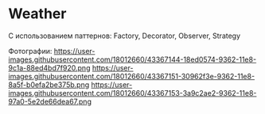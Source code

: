 # Weather

C использованием паттернов:
Factory, Decorator, Observer, Strategy

Фотографии:
https://user-images.githubusercontent.com/18012660/43367144-18ed0574-9362-11e8-9c1a-88ed4bd7f920.png
https://user-images.githubusercontent.com/18012660/43367151-30962f3e-9362-11e8-8a5f-b0efa2be375b.png
https://user-images.githubusercontent.com/18012660/43367153-3a9c2ae2-9362-11e8-97a0-5e2de66dea67.png

